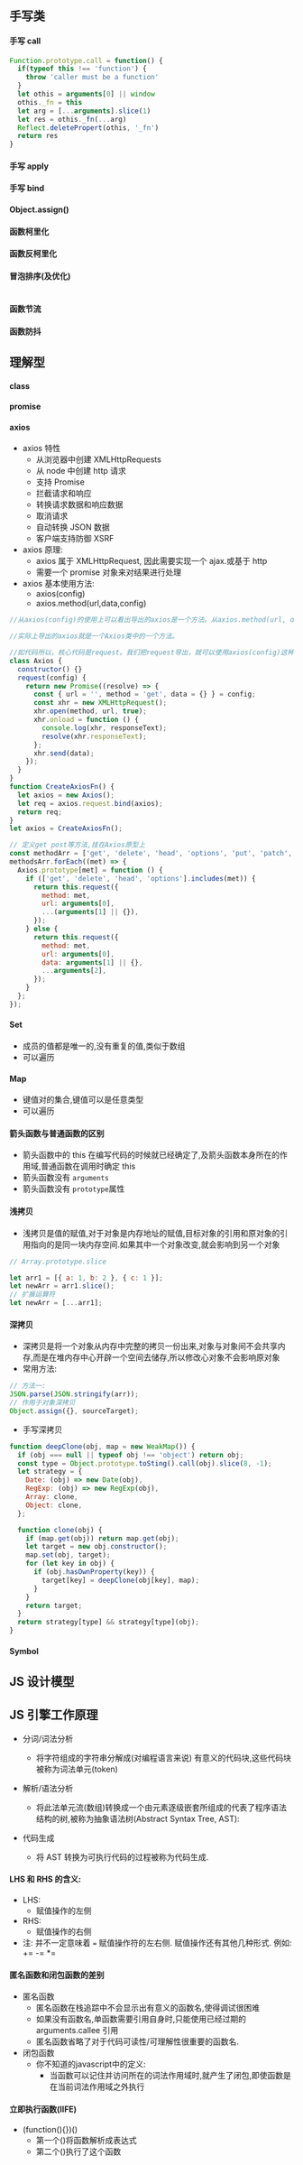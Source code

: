 ## 手写类

#### 手写 call
```js
Function.prototype.call = function() {
  if(typeof this !== 'function') {
    throw 'caller must be a function'
  }
  let othis = arguments[0] || window
  othis._fn = this
  let arg = [...arguments].slice(1)
  let res = othis._fn(...arg)
  Reflect.deletePropert(othis, '_fn')
  return res
}
```

#### 手写 apply

#### 手写 bind

#### Object.assign()

#### 函数柯里化

#### 函数反柯里化

#### 冒泡排序(及优化)

```js

```

#### 函数节流

#### 函数防抖

## 理解型

#### class

#### promise

#### axios

- axios 特性
  - 从浏览器中创建 XMLHttpRequests
  - 从 node 中创建 http 请求
  - 支持 Promise
  - 拦截请求和响应
  - 转换请求数据和响应数据
  - 取消请求
  - 自动转换 JSON 数据
  - 客户端支持防御 XSRF
- axios 原理:
  - axios 属于 XMLHttpRequest, 因此需要实现一个 ajax.或基于 http
  - 需要一个 promise 对象来对结果进行处理
- axios 基本使用方法:
  - axios(config)
  - axios.method(url,data,config)

```js
//从axios(config)的使用上可以看出导出的axios是一个方法。从axios.method(url, data , config)的使用可以看出导出的axios上或者原型上挂有get，post等方法。

//实际上导出的axios就是一个Axios类中的一个方法。

//如代码所以，核心代码是request。我们把request导出，就可以使用axios(config)这种形式来调用axios了
class Axios {
  constructor() {}
  request(config) {
    return new Promise((resolve) => {
      const { url = '', method = 'get', data = {} } = config;
      const xhr = new XMLHttpRequest();
      xhr.open(method, url, true);
      xhr.onload = function () {
        console.log(xhr, responseText);
        resolve(xhr.responseText);
      };
      xhr.send(data);
    });
  }
}
function CreateAxiosFn() {
  let axios = new Axios();
  let req = axios.request.bind(axios);
  return req;
}
let axios = CreateAxiosFn();

// 定义get post等方法,挂在Axios原型上
const methodArr = ['get', 'delete', 'head', 'options', 'put', 'patch', 'post'];
methodsArr.forEach((met) => {
  Axios.prototype[met] = function () {
    if (['get', 'delete', 'head', 'options'].includes(met)) {
      return this.request({
        method: met,
        url: arguments[0],
        ...(arguments[1] || {}),
      });
    } else {
      return this.request({
        method: met,
        url: arguments[0],
        data: arguments[1] || {},
        ...arguments[2],
      });
    }
  };
});
```

#### Set

- 成员的值都是唯一的,没有重复的值,类似于数组
- 可以遍历

#### Map

- 键值对的集合,键值可以是任意类型
- 可以遍历

#### 箭头函数与普通函数的区别

- 箭头函数中的 this 在编写代码的时候就已经确定了,及箭头函数本身所在的作用域,普通函数在调用时确定 this
- 箭头函数没有 `arguments`
- 箭头函数没有 `prototype`属性

#### 浅拷贝

- 浅拷贝是值的赋值,对于对象是内存地址的赋值,目标对象的引用和原对象的引用指向的是同一块内存空间.如果其中一个对象改变,就会影响到另一个对象

```js
// Array.prototype.slice

let arr1 = [{ a: 1, b: 2 }, { c: 1 }];
let newArr = arr1.slice();
// 扩展运算符
let newArr = [...arr1];
```

#### 深拷贝

- 深拷贝是将一个对象从内存中完整的拷贝一份出来,对象与对象间不会共享内存,而是在堆内存中心开辟一个空间去储存,所以修改心对象不会影响原对象
- 常用方法:

```js
// 方法一:
JSON.parse(JSON.stringify(arr));
// 作用于对象深拷贝
Object.assign({}, sourceTarget);
```

- 手写深拷贝

```js
function deepClone(obj, map = new WeakMap()) {
  if (obj === null || typeof obj !== 'object') return obj;
  const type = Object.prototype.toSting().call(obj).slice(8, -1);
  let strategy = {
    Date: (obj) => new Date(obj),
    RegExp: (obj) => new RegExp(obj),
    Array: clone,
    Object: clone,
  };

  function clone(obj) {
    if (map.get(obj)) return map.get(obj);
    let target = new obj.constructor();
    map.set(obj, target);
    for (let key in obj) {
      if (obj.hasOwnProperty(key)) {
        target[key] = deepClone(obj[key], map);
      }
    }
    return target;
  }
  return strategy[type] && strategy[type](obj);
}
```

#### Symbol

## JS 设计模型

## JS 引擎工作原理

- 分词/词法分析

  - 将字符组成的字符串分解成(对编程语言来说) 有意义的代码块,这些代码块被称为词法单元(token)

- 解析/语法分析
  - 将此法单元流(数组)转换成一个由元素逐级嵌套所组成的代表了程序语法结构的树,被称为抽象语法树(Abstract Syntax Tree, AST):
- 代码生成
  - 将 AST 转换为可执行代码的过程被称为代码生成.

#### LHS 和 RHS 的含义:

- LHS:
  - 赋值操作的左侧
- RHS:
  - 赋值操作的右侧
- 注: 并不一定意味着 `=` 赋值操作符的左右侧. 赋值操作还有其他几种形式. 例如: += -= \*=

#### 匿名函数和闭包函数的差别

- 匿名函数
  - 匿名函数在栈追踪中不会显示出有意义的函数名,使得调试很困难
  - 如果没有函数名,单函数需要引用自身时,只能使用已经过期的 arguments.callee 引用
  - 匿名函数省略了对于代码可读性/可理解性很重要的函数名.
- 闭包函数 
  - 你不知道的javascript中的定义: 
    - 当函数可以记住并访问所在的词法作用域时,就产生了闭包,即使函数是在当前词法作用域之外执行
#### 立即执行函数(IIFE)

- (function(){})()
  - 第一个()将函数解析成表达式
  - 第二个()执行了这个函数

